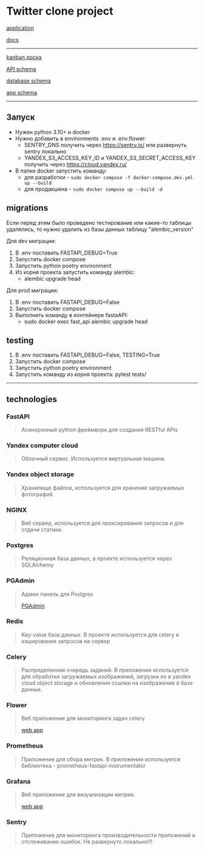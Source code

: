 # Twitter clone project

[application](https://rayst.site/)

[docs](https://rayst.site/docs)

---

[kanban доска](https://miro.com/app/board/uXjVNfT-t9o=/)

[API schema](https://miro.com/app/board/uXjVNfNic6Y=/)

[database schema](https://miro.com/app/board/uXjVNfPptqU=/)

[app schema](https://miro.com/app/board/uXjVNfJlORE=/)

---
## Запуск
* Нужен python 3.10+ и docker
* Нужно добавить в environments .env и .env.flower:
  * SENTRY_DNS получить через https://sentry.io/ или развернуть sentry локально
  * YANDEX_S3_ACCESS_KEY_ID и YANDEX_S3_SECRET_ACCESS_KEY получить через https://cloud.yandex.ru/  
* В папке docker запустить команду:
  * для разработки - `sudo docker compose -f docker-compose.dev.yml up --build`
  * для продакшена - `sudo docker compose up --build -d`

## migrations
Если перед этим было проведено тестирование или какие-то таблицы удалялись, то нужно удалить из базы данных таблицу "alembic_version"

Для dev миграции:
1. В .env поставить FASTAPI_DEBUG=True
2. Запустить docker compose
3. Запустить python poetry environment
4. Из корня проекта запустить команду alembic:
   * alembic upgrade head


Для prod миграции:
1. В .env поставить FASTAPI_DEBUG=False
2. Запустить docker compose
3. Выполнить команду в контейнере fastaAPI:
   * sudo docker exec fast_api alembic upgrade head

## testing
1. В .env поставить FASTAPI_DEBUG=False, TESTING=True
2. Запустить docker compose
3. Запустить python poetry environment
4. Запустить команду из корня проекта: pytest tests/

---

## technologies
### FastAPI
> Асинхронный python фреймворк для создания RESTful APIs

### Yandex computer cloud
> Облачный сервис. Используется виртуальная машина.
 
### Yandex object storage
> Хранилище файлов, используется для хранения загружаемых фотографий.

### NGINX
> Веб сервер, используется для проксирования запросов и для отдачи статики.

### Postgres
> Реляционная база данных, в проекте используется через SQLAlchemy

### PGAdmin
> Админ панель для Postgres
> 
> [PGAdmin](http://158.160.29.218:2345/)

### Redis
> Key-value база данных. 
> В проекте используется для celery и кэширования запросов на сервер 

### Celery
> Распределенная очередь заданий. 
> В приложении используется для обработки загружаемых изображений, 
> загрузки их в yandex cloud object storage и 
> обновления ссылки на изображение в базе данных.

### Flower
> Веб приложение для мониторинга задач celery
> 
> [web app](http://158.160.29.218:5555/)

### Prometheus
> Приложение для сбора метрик. 
> В приложении используется библиотека - prometheus-fastapi-instrumentator

### Grafana
> Веб приложение для визуализации метрик.
> 
> [web app](http://158.160.29.218:3000/)

### Sentry
> Приложение для мониторинга производительности приложений и отслеживание ошибок. 
> Не развернуто локально!!!
